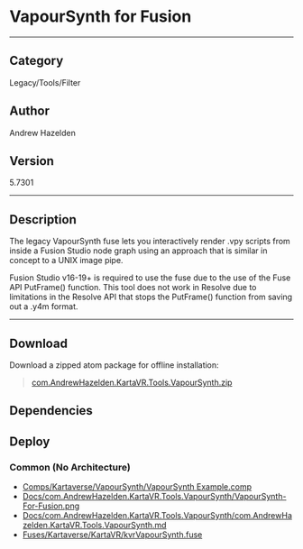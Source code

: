 # VapourSynth for Fusion
___

## Category
Legacy/Tools/Filter

## Author
Andrew Hazelden

## Version
5.7301

___

## Description
<p>The legacy VapourSynth fuse lets you interactively render .vpy scripts from inside a Fusion Studio node graph using an approach that is similar in concept to a UNIX image pipe.</p> 

<p>Fusion Studio v16-19+ is required to use the fuse due to the use of the Fuse API PutFrame() function. This tool does not work in Resolve due to limitations in the Resolve API that stops the PutFrame() function from saving out a .y4m format.</p>

___

## Download

Download a zipped atom package for offline installation:
> [com.AndrewHazelden.KartaVR.Tools.VapourSynth.zip](https://gitlab.com/WeSuckLess/Reactor/-/archive/master/Reactor-master.zip?path=Atoms/com.AndrewHazelden.KartaVR.Tools.VapourSynth)  

## Dependencies

## Deploy

### Common (No Architecture)

<ul>
<li><a href="https://gitlab.com/WeSuckLess/Reactor/-/blob/master/Atoms/com.AndrewHazelden.KartaVR.Tools.VapourSynth/Comps/Kartaverse/VapourSynth/VapourSynth Example.comp?ref_type=heads">Comps/Kartaverse/VapourSynth/VapourSynth Example.comp</a></li>
<li><a href="https://gitlab.com/WeSuckLess/Reactor/-/blob/master/Atoms/com.AndrewHazelden.KartaVR.Tools.VapourSynth/Docs/com.AndrewHazelden.KartaVR.Tools.VapourSynth/VapourSynth-For-Fusion.png?ref_type=heads">Docs/com.AndrewHazelden.KartaVR.Tools.VapourSynth/VapourSynth-For-Fusion.png</a></li>
<li><a href="https://gitlab.com/WeSuckLess/Reactor/-/blob/master/Atoms/com.AndrewHazelden.KartaVR.Tools.VapourSynth/Docs/com.AndrewHazelden.KartaVR.Tools.VapourSynth/com.AndrewHazelden.KartaVR.Tools.VapourSynth.md?ref_type=heads">Docs/com.AndrewHazelden.KartaVR.Tools.VapourSynth/com.AndrewHazelden.KartaVR.Tools.VapourSynth.md</a></li>
<li><a href="https://gitlab.com/WeSuckLess/Reactor/-/blob/master/Atoms/com.AndrewHazelden.KartaVR.Tools.VapourSynth/Fuses/Kartaverse/KartaVR/kvrVapourSynth.fuse?ref_type=heads">Fuses/Kartaverse/KartaVR/kvrVapourSynth.fuse</a></li>
</ul>
